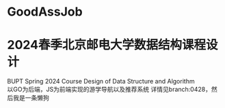 # GoodAssJob
# 2024春季北京邮电大学数据结构课程设计 <br/>
BUPT Spring 2024 Course Design of Data Structure and Algorithm <br/>
以GO为后端，JS为前端实现的游学导航以及推荐系统
详情见branch:0428，然后我是一条懒狗

